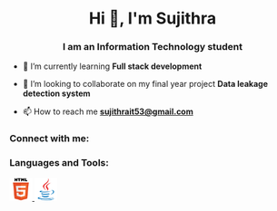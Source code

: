 <h1 align="center">Hi 👋, I'm Sujithra</h1>
<h3 align="center">I am an Information Technology student</h3>

- 🌱 I’m currently learning **Full stack development**

- 👯 I’m looking to collaborate on my final year project **Data leakage detection system**

- 📫 How to reach me **sujithrait53@gmail.com**

<h3 align="left">Connect with me:</h3>
<p align="left">
</p>

<h3 align="left">Languages and Tools:</h3>
<p align="left"> <a href="https://www.w3.org/html/" target="_blank" rel="noreferrer">
  <img src="https://raw.githubusercontent.com/devicons/devicon/master/icons/html5/html5-original-wordmark.svg" alt="html5" width="40" height="40"/> </a> <a href="https://www.java.com" target="_blank" rel="noreferrer"> <img src="https://raw.githubusercontent.com/devicons/devicon/master/icons/java/java-original.svg" alt="java" width="40" height="40"/> </a> </p>
